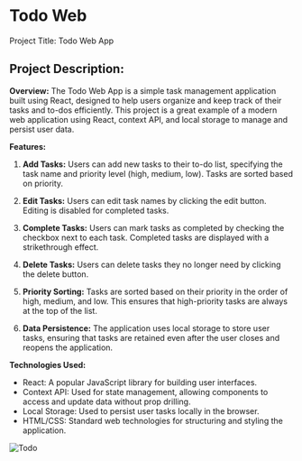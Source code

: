 # Todo Web 
Project Title: Todo Web App

Project Description:
---------------------

**Overview:**
The Todo Web App is a simple task management application built using React, designed to help users organize and keep track of their tasks and to-dos efficiently. This project is a great example of a modern web application using React, context API, and local storage to manage and persist user data.

**Features:**
1. **Add Tasks:** Users can add new tasks to their to-do list, specifying the task name and priority level (high, medium, low). Tasks are sorted based on priority.

2. **Edit Tasks:** Users can edit task names by clicking the edit button. Editing is disabled for completed tasks.

3. **Complete Tasks:** Users can mark tasks as completed by checking the checkbox next to each task. Completed tasks are displayed with a strikethrough effect.

4. **Delete Tasks:** Users can delete tasks they no longer need by clicking the delete button.

5. **Priority Sorting:** Tasks are sorted based on their priority in the order of high, medium, and low. This ensures that high-priority tasks are always at the top of the list.

6. **Data Persistence:** The application uses local storage to store user tasks, ensuring that tasks are retained even after the user closes and reopens the application.

**Technologies Used:**
- React: A popular JavaScript library for building user interfaces.
- Context API: Used for state management, allowing components to access and update data without prop drilling.
- Local Storage: Used to persist user tasks locally in the browser.
- HTML/CSS: Standard web technologies for structuring and styling the application.



![Todo](https://github.com/govinds9/Todo_web/assets/94511091/c4af9f10-a53e-4cae-95f4-fc9afe10eb73)
